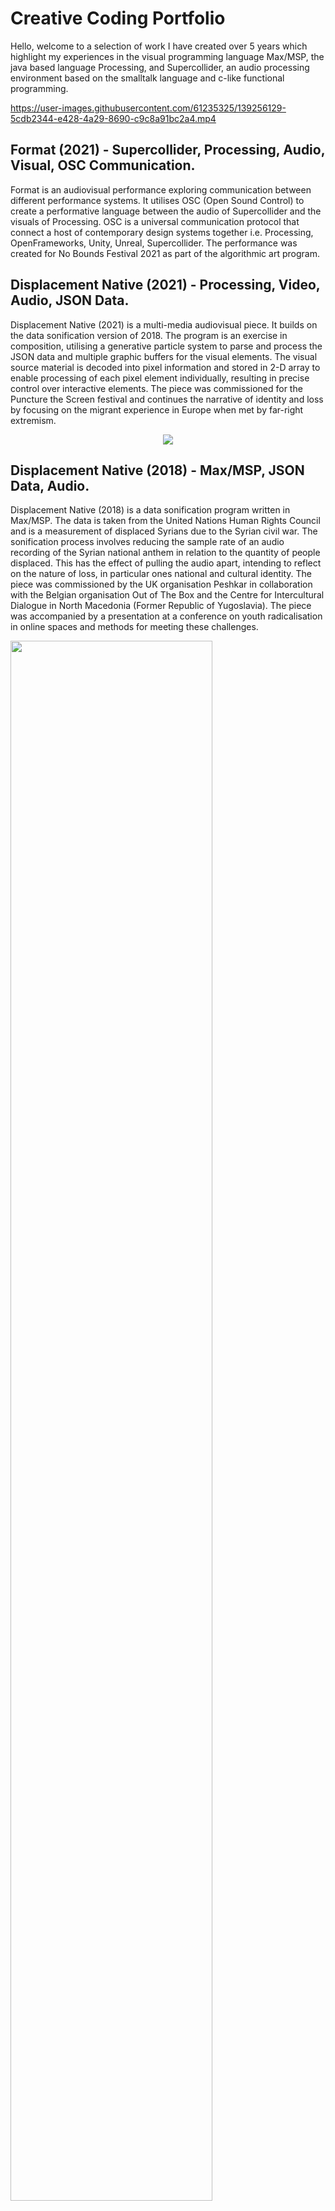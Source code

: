 # Creative Coding Portfolio

<p>Hello, welcome to a selection of work I have created over 5 years which highlight my experiences in the visual programming language Max/MSP, the java based language Processing, and Supercollider, an audio processing environment based on the smalltalk language and c-like functional programming. </p>


https://user-images.githubusercontent.com/61235325/139256129-5cdb2344-e428-4a29-8690-c9c8a91bc2a4.mp4




## Format (2021) - Supercollider, Processing, Audio, Visual, OSC Communication. 

<p>Format is an audiovisual performance exploring communication between different performance systems. It utilises OSC (Open Sound Control) to create a performative language between the audio of Supercollider and the visuals of Processing. OSC is a universal communication protocol that connect a host of contemporary design systems together i.e. Processing, OpenFrameworks, Unity, Unreal, Supercollider. The performance was created for No Bounds Festival 2021 as part of the algorithmic art program.</p> 

## Displacement Native (2021) - Processing, Video, Audio, JSON Data.

<p>Displacement Native (2021) is a multi-media audiovisual piece. It builds on the data sonification version of 2018. The program is an exercise in composition, utilising a generative particle system to parse and process the JSON data and multiple graphic buffers for the visual elements. The visual source material is decoded into pixel information and stored in 2-D array to enable processing of each pixel element individually, resulting in precise control over interactive elements. The piece was commissioned for the Puncture the Screen festival and continues the narrative of identity and loss by focusing on the migrant experience in Europe when met by far-right extremism. </p>

<p align = "center"><img src = "https://db3pap005files.storage.live.com/y4mSoDFFQUTNZylSEI_iMs51fG9FpfoEcxZlviyVSCe-v60ZMYlpV7arO8Z4ByQu0Ecj6Vfp8tkokP4nhpVymH1iCTxtJ0vCTnmNnK0aVPkr6Lz09sqVsKvkBeMNdKB_v5lX4hlQ2MU2f72J7Z9-_IOCi057kXeZ6yPk_WxE-twWc0-LYnBiYWY5v0lj9lMTjbU?width=1920&height=1080&cropmode=none">
  
  
  

## Displacement Native (2018) - Max/MSP, JSON Data, Audio.
  
 <p>Displacement Native (2018) is a data sonification program written in Max/MSP. The data is taken from the United Nations Human Rights Council and is a measurement of displaced Syrians due to the Syrian civil war. The sonification process involves reducing the sample rate of an audio recording of the Syrian national anthem in relation to the quantity of people displaced. This has the effect of pulling the audio apart, intending to reflect on the nature of loss, in particular ones national and cultural identity. The piece was commissioned by the UK organisation Peshkar in collaboration with the Belgian organisation Out of The Box and the Centre for Intercultural Dialogue in North Macedonia (Former Republic of Yugoslavia). The piece was accompanied by a presentation at a conference on youth radicalisation in online spaces and methods for meeting these challenges. </p>

<img src = "https://user-images.githubusercontent.com/61235325/139266586-c82b98d8-ccf1-47a4-8ba3-2b8ddf970285.png" width="80%" height="80%" align ="left">
<img src = "https://user-images.githubusercontent.com/61235325/139267988-d6703880-2dbe-4fe6-b9a0-fb2891ab491e.png" width = "80%" height = "80%"align = "left">


<img src = "https://user-images.githubusercontent.com/61235325/139267999-da3ce47a-bd41-4db9-9ee4-f02810b30d58.png" width = "80%" height = "80%" align = "left">
<img src = "https://user-images.githubusercontent.com/61235325/139268022-e12bd902-be59-43a9-871e-c664fb3640bc.png" width = "80%" height = "80%" align ="left"><br>


